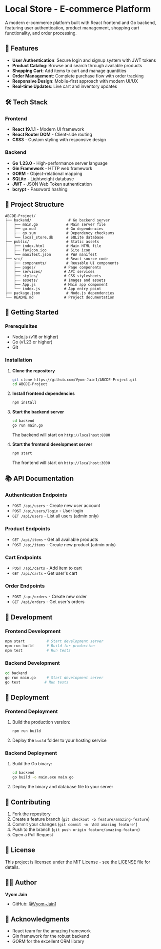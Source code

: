 # Local Store - E-commerce Platform

A modern e-commerce platform built with React frontend and Go backend, featuring user authentication, product management, shopping cart functionality, and order processing.

## 🚀 Features

- **User Authentication**: Secure login and signup system with JWT tokens
- **Product Catalog**: Browse and search through available products
- **Shopping Cart**: Add items to cart and manage quantities
- **Order Management**: Complete purchase flow with order tracking
- **Responsive Design**: Mobile-first approach with modern UI/UX
- **Real-time Updates**: Live cart and inventory updates

## 🛠️ Tech Stack

### Frontend

- **React 19.1.1** - Modern UI framework
- **React Router DOM** - Client-side routing
- **CSS3** - Custom styling with responsive design

### Backend

- **Go 1.23.0** - High-performance server language
- **Gin Framework** - HTTP web framework
- **GORM** - Object-relational mapping
- **SQLite** - Lightweight database
- **JWT** - JSON Web Token authentication
- **bcrypt** - Password hashing

## 📁 Project Structure

```
ABCDE-Project/
├── backend/                 # Go backend server
│   ├── main.go             # Main server file
│   ├── go.mod              # Go dependencies
│   ├── go.sum              # Dependency checksums
│   └── local_store.db      # SQLite database
├── public/                 # Static assets
│   ├── index.html          # Main HTML file
│   ├── favicon.ico         # Site icon
│   └── manifest.json       # PWA manifest
├── src/                    # React source code
│   ├── components/         # Reusable UI components
│   ├── pages/             # Page components
│   ├── services/          # API services
│   ├── styles/            # CSS stylesheets
│   ├── assets/            # Images and assets
│   ├── App.js             # Main app component
│   └── index.js           # App entry point
├── package.json            # Node.js dependencies
└── README.md              # Project documentation
```

## 🚀 Getting Started

### Prerequisites

- Node.js (v16 or higher)
- Go (v1.23 or higher)
- Git

### Installation

1. **Clone the repository**

   ```bash
   git clone https://github.com/Vyom-Jain1/ABCDE-Project.git
   cd ABCDE-Project
   ```

2. **Install frontend dependencies**

   ```bash
   npm install
   ```

3. **Start the backend server**

   ```bash
   cd backend
   go run main.go
   ```

   The backend will start on `http://localhost:8080`

4. **Start the frontend development server**
   ```bash
   npm start
   ```
   The frontend will start on `http://localhost:3000`

## 📚 API Documentation

### Authentication Endpoints

- `POST /api/users` - Create new user account
- `POST /api/users/login` - User login
- `GET /api/users` - List all users (admin only)

### Product Endpoints

- `GET /api/items` - Get all available products
- `POST /api/items` - Create new product (admin only)

### Cart Endpoints

- `POST /api/carts` - Add item to cart
- `GET /api/carts` - Get user's cart

### Order Endpoints

- `POST /api/orders` - Create new order
- `GET /api/orders` - Get user's orders

## 🔧 Development

### Frontend Development

```bash
npm start          # Start development server
npm run build      # Build for production
npm test           # Run tests
```

### Backend Development

```bash
cd backend
go run main.go     # Start development server
go test           # Run tests
```

## 🚀 Deployment

### Frontend Deployment

1. Build the production version:
   ```bash
   npm run build
   ```
2. Deploy the `build` folder to your hosting service

### Backend Deployment

1. Build the Go binary:
   ```bash
   cd backend
   go build -o main.exe main.go
   ```
2. Deploy the binary and database file to your server

## 🤝 Contributing

1. Fork the repository
2. Create a feature branch (`git checkout -b feature/amazing-feature`)
3. Commit your changes (`git commit -m 'Add amazing feature'`)
4. Push to the branch (`git push origin feature/amazing-feature`)
5. Open a Pull Request

## 📝 License

This project is licensed under the MIT License - see the [LICENSE](LICENSE) file for details.

## 👨‍💻 Author

**Vyom Jain**

- GitHub: [@Vyom-Jain1](https://github.com/Vyom-Jain1)

## 🙏 Acknowledgments

- React team for the amazing framework
- Gin framework for the robust backend
- GORM for the excellent ORM library
